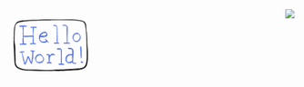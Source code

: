 <img align='left' src="https://github.com/JieGz/JieGz/blob/main/hello-world.gif" width="30%">
<img align='right' src="https://github-readme-stats.vercel.app/api?username=jiegz&show_icons=true&hide_border=true">
